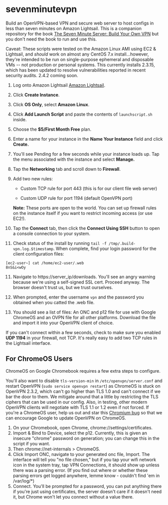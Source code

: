 sevenminutevpn
==============

Build an OpenVPN-based VPN and secure web server to host configs in less than seven minutes on Amazon Lightsail. This is a companion repository for the book [The Seven Minute Server: Build Your Own VPN](https://www.amazon.com/Minute-Server-Build-Your-Own/dp/1545371016) but you don't need the book to run and use this.

Caveat: These scripts were tested on the Amazon Linux AMI using EC2 & Lightsail, and *should* work on almost any CentOS 7.x install...however, they're intended to be run on single-purpose ephemeral and disposable VMs -- not production or personal systems. This currently installs 2.3.15, which has been updated to resolve vulnerabilities reported in recent security audits. 2.4.2 coming soon.

1. Log onto Amazon Lightsail [Amazon Lightsail](https://lightsail.aws.amazon.com).

2. Click **Create Instance**.

3. Click **OS Only**, select **Amazon Linux**.

4. Click **Add Launch Script** and paste the contents of ``launchscript.sh`` inside.

5. Choose the **$5/First Month Free** plan.

6. Enter a name for your instance in the **Name Your Instance** field and click **Create.**

7. You'll see Pending for a few seconds while your instance loads up. Tap the menu associated with the instance and select **Manage.**

7. Tap the **Networking** tab and scroll down to **Firewall**.

8. Add two new rules:

   - Custom TCP rule for port 443 (this is for our client file web server)

   - Custom UDP rule for port 1194 (default OpenVPN port)

   **Note:** These ports are open to the world. You can set up firewall rules on
   the instance itself if you want to restrict incoming access (or use EC2!).

9. Tap the **Connect** tab, then click the **Connect Using SSH** button to open a console connection to your system.

10. Check status of the install by running ``tail -f /tmp/.build-vpn.log.$timestamp``. When complete, find your login password for the client configuration files:

   ```
   [ec2-user~] cat /home/ec2-user/.web
   8nS&i<wOy
   ```
11. Navigate to https://server_ip/downloads. You'll see an angry warning because we're using a self-signed SSL cert. Proceed anyway. The browser doesn't trust us, but we trust ourselves.

12. When prompted, enter the username ``vpn`` and the password you obtained when you catted the .web file.

13. You should see a list of files: An ONC and p12 file for use with Google ChromeOS and an OVPN file for all other platforms. Download the file and import it into your OpenVPN client of choice.

If you can't connect within a few seconds, check to make sure you enabled **UDP 1194** in your firewall, not TCP. It's really easy to add two TCP rules in the Lightsail interface.



For ChromeOS Users
------------------

ChromeOS on Google Chromebook requires a few extra steps to configure.

You'll also want to disable ``tls-version-min`` in ``/etc/openvpn/server.conf`` and restart OpenVPN (``sudo service openvpn restart``) as ChromeOS is stuck on OpenVPN 2.3.2, which can't go higher than TLS 1.0 and can't connect if we bar the door to them. We mitigate around that a little by restricting the TLS ciphers that can be used in our config. Also, in testing, other modern OpenVPN clients will negotiate with TLS 1.1 or 1.2 even if not forced. If you're a ChromeOS user, help us out and star this [Chromium bug](https://bugs.chromium.org/p/chromium/issues/detail?id=707517) so that we can encourage Google to update OpenVPN on ChromeOS.

1. On your Chromebook, open Chrome, chrome://settings/certificates.
2. Import & Bind to Device, select the p12. Currently, this is given an insecure "chrome" password on generation; you can change this in the script if you want.
3. Then chrome://net-internals > ChromeOS.
4. Click Import ONC, navigate to your generated onc file, Import. The interface will tell you "no file chosen," but if you tap your wifi network icon in the system tray, tap VPN Connections, it should show up unless there was a parsing error. (If you find out where or whether these parsing errors get logged anywhere, lemme know - couldn't find 'em in /var/log/\*)
5. Connect. You'll be prompted for a password, you can put anything there if you're just using certificates, the server doesn't care if it doesn't need it, but Chrome won't let you connect without a value there.
